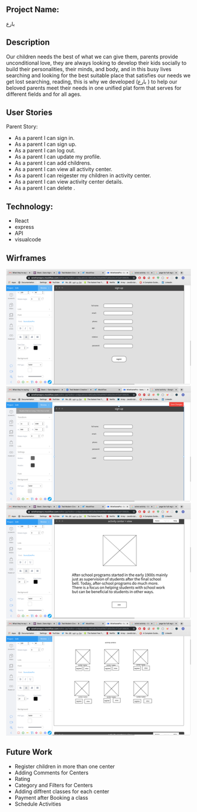 ## Project Name:
بارع 

## Description
Our children needs the best of what we can give them, parents provide unconditional love, they are
always looking to develop their kids socially to build their personalities, their minds, and body, and in this
busy lives searching and looking for the best suitable place that satisfies our needs we get lost
searching, reading, this is why we developed (بارع ) to help our beloved parents meet their needs in
one unified plat form that serves for different fields and for all ages.



## User Stories


Parent Story:
- As a parent I can sign in.
- As a parent I can sign up.
- As a parent I can log out.
- As a parent I can update my profile.
- As a parent I can add childrens. 
- As a parent I can view all activity center. 
- As a parent I can reigester my children in activity center. 
- As a parent I can view activity center details. 
- As a parent I can delete . 



## Technology:
- React
- express 
- API
- visualcode 

## Wirframes
![wirfreme](www.png)
![wirfreme](wir.png)
![wirfreme](kkkk.png)
![wirfreme](frame.png)


## Future Work 
- Register children in more than one center 
- Adding Comments for Centers 
- Rating 
- Category and Filters for Centers
- Adding diffrent classes for each center 
- Payment after Booking a class 
- Schedule Activities 
